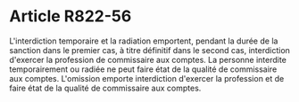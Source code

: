 # Article R822-56

L'interdiction temporaire et la radiation emportent, pendant la durée de la sanction dans le premier cas, à titre définitif dans le second cas, interdiction d'exercer la profession de commissaire aux comptes.   La personne interdite temporairement ou radiée ne peut faire état de la qualité de commissaire aux comptes.   L'omission emporte interdiction d'exercer la profession et de faire état de la qualité de commissaire aux comptes.